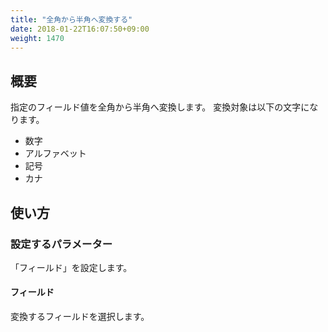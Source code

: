 ```yaml
---
title: "全角から半角へ変換する"
date: 2018-01-22T16:07:50+09:00
weight: 1470
---
```


## 概要

指定のフィールド値を全角から半角へ変換します。
変換対象は以下の文字になります。

- 数字
- アルファベット
- 記号
- カナ

## 使い方

### 設定するパラメーター

「フィールド」を設定します。

#### フィールド

変換するフィールドを選択します。
